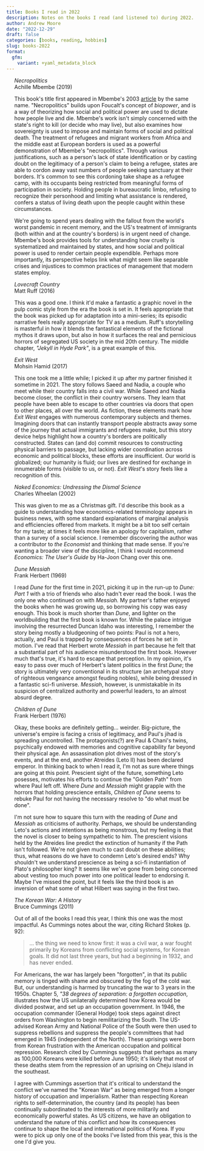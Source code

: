 ```yaml
---
title: Books I read in 2022
description: Notes on the books I read (and listened to) during 2022.
author: Andrew Moore
date: "2022-12-29"
draft: false
categories: [books, reading, hobbies]
slug: books-2022
format:
  gfm:
    variant: +yaml_metadata_block
---
```


<script>
  import OpenLibraryCover from "$lib/util/OpenLibraryCover.svelte";
</script>

<div class="columns" id="necropolitics">
  <div class="column is-one-fifth">
    <OpenLibraryCover isbn={"9781478005858"} />
  </div>
  <div class="column">
    <div class="title is-size-5">
      <em>Necropolitics</em>
    </div>
    <div class="subtitle is-size-5">
      Achille Mbembe (2019)
    </div>
    <p>
      This book's title first appeared in Mbembe's 2003 <a href="https://read.dukeupress.edu/public-culture/article-abstract/15/1/11/31714/Necropolitics?redirectedFrom=fulltext">article</a> by the same name. "Necropolitics" builds upon Foucalt's concept of <em>biopower</em>, and is a way of theorizing how social and political power are used to dictate how people live and die. Mbembe's work isn't simply concerned with the state's right to kill (or decide who may live), but also examines how sovereignty is used to impose and maintain forms of social and political death. The treatment of refugees and migrant workers from Africa and the middle east at European borders is used as a powerful demonstration of Mbembe's "necropolitics". Through various justifications, such as a person's lack of state identification or by casting doubt on the legitimacy of a person's claim to being a refugee, states are able to cordon away vast numbers of people seeking sanctuary at their borders. It's common to see this cordoning take shape as a refugee camp, with its occupants being restricted from meaningful forms of participation in society. Holding people in bureaucratic limbo, refusing to recognize their personhood and limiting what assistance is rendered, confers a status of living death upon the people caught within these circumstances.
    </p>
    <p>
      We're going to spend years dealing with the fallout from the world's worst pandemic in recent memory, and the US's treatment of immigrants (both within and at the country's borders) is in urgent need of change. Mbembe's book provides tools for understanding how cruelty is systematized and maintained by states, and how social and political power is used to render certain people expendible. Perhaps more importantly, its perspective helps link what might seem like separable crises and injustices to common practices of management that modern states employ.
    </p>
  </div>
</div>

<div class="columns" id="lovecraft-country">
  <div class="column is-one-fifth">
    <OpenLibraryCover isbn={"9781509883356"} />
  </div>
  <div class="column">
    <div class="title is-size-5">
      <em>Lovecraft Country</em>
    </div>
    <div class="subtitle is-size-5">
      Matt Ruff (2016)
    </div>
    <p>This was a good one. I think it'd make a fantastic a graphic novel in the pulp comic style from the era the book is set in. It feels appropriate that the book was picked up for adaptation into a mini-series; its episodic narrative feels really appropriate for TV as a medium. Ruff's storytelling is masterful in how it blends the fantastical elements of the fictional mythos it draws upon, but also in how it surfaces the real and pernicious horrors of segregated US society in the mid 20th century. The middle chapter, <em>"Jekyll in Hyde Park"</em>, is a great example of this.</p>
  </div>
</div>

<div class="columns" id="exit-west">
  <div class="column is-one-fifth">
    <OpenLibraryCover isbn={"9780241290088"} />
  </div>
  <div class="column">
    <div class="title is-size-5">
      <em>Exit West</em>
    </div>
    <div class="subtitle is-size-5">
      Mohsin Hamid (2017)
    </div>
    <p>This one took me a little while; I picked it up after my partner finished it sometime in 2021. The story follows Saeed and Nadia, a couple who meet while their country falls into a civil war. While Saeed and Nadia become closer, the conflict in their country worsens. They learn that people have been able to escape to other countries via doors that open to other places, all over the world. As fiction, these elements mark how <em>Exit West</em> engages with numerous contemporary subjects and themes. Imagining doors that can instantly transport people abstracts away some of the journey that actual immigrants and refugees make, but this story device helps highlight how a country's borders are politically constructed. States can (and do) commit resources to constructing physical barriers to passage, but lacking wider coordination across economic and political blocks, these efforts are insufficient. Our world is globalized; our humanity is fluid; our lives are destined for exchange in innumerable forms (visible to us, or not). <em>Exit West</em>'s story feels like a recognition of this.</p>
  </div>
</div>

<div class="columns" id="naked-economics">
  <div class="column is-one-fifth">
    <OpenLibraryCover isbn={"9780393049824"} />
  </div>
  <div class="column">
    <div class="title is-size-5">
      <em>Naked Economics: Undressing the Dismal Science</em>
    </div>
    <div class="subtitle is-size-5">
      Charles Wheelan (2002)
    </div>
    <p>This was given to me as a Christmas gift. I'd describe this book as a guide to understanding how economics-related terminology appears in business news, with some standard explanations of marginal analysis and efficiencies offered from markets. It might be a bit too self certain for my taste; at times it feels more like an apology for capitalism, rather than a survey of a social science. I remember discovering the author was a contributor to <em>the Economist</em> and thinking that made sense. If you're wanting a broader view of the discipline, I think I would recommend <em>Economics: The User's Guide</em> by Ha-Joon Chang over this one.</p>
  </div>
</div>

<div class="columns" id="dune-messiah">
  <div class="column is-one-fifth">
    <OpenLibraryCover isbn={"9780425035856"} />
  </div>
  <div class="column">
    <div class="title is-size-5">
      <em>Dune Messiah</em>
    </div>
    <div class="subtitle is-size-5">
      Frank Herbert (1969)
    </div>
    <p>I read <em>Dune</em> for the first time in 2021, picking it up in the run-up to <em>Dune: Part 1</em> with a trio of friends who also hadn't ever read the book. I was the only one who continued on with <em>Messiah.</em> My partner's father enjoyed the books when he was growing up, so borrowing his copy was easy enough. This book is much shorter than <em>Dune</em>, and lighter on the worldbuilding that the first book is known for. While the palace intrigue involving the resurrected Duncan Idaho was interesting, I remember the story being mostly a bludgeoning of two points: Paul is not a hero, actually, and Paul is trapped by consequences of forces he set in motion. I've read that Herbert wrote <em>Messiah</em> in part because he felt that a substantial part of his audience misunderstood the first book. However much that's true, it's hard to escape that perception. In my opinion, it's easy to pass over much of Herbert's latent politics in the first <em>Dune</em>; the story is ultimately very conventional in its structure (an archetypal story of righteous vengeance amongst feuding nobles), while being dressed in a fantastic sci-fi universe. <em>Messiah</em>, however, is unmistakable in its suspicion of centralized authority and powerful leaders, to an almost absurd degree.</p>
  </div>
</div>

<div class="columns" id="children-of-dune">
  <div class="column is-one-fifth">
    <OpenLibraryCover isbn={"9780425043837"} />
  </div>
  <div class="column">
    <div class="title is-size-5">
      <em>Children of Dune</em>
    </div>
    <div class="subtitle is-size-5">
      Frank Herbert (1976)
    </div>
    <p>
      Okay, these books are definitely getting... weirder. Big-picture, the universe's empire is facing a crisis of legitimacy, and Paul's jihad is spreading uncontrolled. The protagonists(?) are Paul & Chani's twins, psychically endowed with memories and cognitive capability far beyond their physical age. An assassination plot drives most of the story's events, and at the end, another Atreides (Leto II) has been declared emperor. In thinking back to when I read it, I'm not as sure where things are going at this point. Prescient sight of the future, something Leto posesses, motivates his efforts to continue the "Golden Path" from where Paul left off. Where <em>Dune</em> and <em>Messiah</em> might grapple with the horrors that holding prescience entails, <em>Children of Dune</em> seems to rebuke Paul for not having the necessary resolve to "do what must be done".
    </p>
    <p>
      I'm not sure how to square this turn with the reading of <em>Dune</em> and <em>Messiah</em> as criticisms of authority. Perhaps, we should be understanding Leto's actions and intentions as being monstrous, but my feeling is that the novel is closer to being sympathetic to him. The prescient visions held by the Atreides line predict the extinction of humanity if the Path isn't followed. We're not given much to cast doubt on these abilities; thus, what reasons do we have to condemn Leto's desired ends? Why shouldn't we understand prescience as being a sci-fi instantiation of Plato's philosopher king? It seems like we've gone from being concerned about vesting too much power into one political leader to endorsing it. Maybe I've missed the point, but it feels like the third book is an inversion of what some of what Hilbert was saying in the first two.
    </p>
  </div>
</div>

<div class="columns" id="the-korean-war-a-history">
  <div class="column is-one-fifth">
    <OpenLibraryCover isbn={"9780812978964"} />
  </div>
  <div class="column">
    <div class="title is-size-5">
      <em>The Korean War: A History</em>
    </div>
    <div class="subtitle is-size-5">
      Bruce Cummings (2011)
    </div>
    <p>Out of all of the books I read this year, I think this one was the most impactful. As Cummings notes about the war, citing Richard Stokes (p. 92):</p>
    <blockquote>... the thing we need to know first: it was a civil war, a war fought primarily by Koreans from conflicting social systems, for Korean goals. It did not last three years, but had a beginning in 1932, and has never ended.</blockquote>
    <p>
      For Americans, the war has largely been "forgotten", in that its public memory is tinged with shame and obscured by the fog of the cold war. But, our understanding is harmed by truncating the war to 3 years in the 1950s. Chapter 5, <em>"38 degrees of separation: a forgotten occupation</em>, illustrates how the US unilaterally determined how Korea would be divided postwar, and set up an occupation government. In 1946, the occupation commander (General Hodge) took steps against direct orders from Washington to begin remilitarizing the South. The US-advised Korean Army and National Police of the South were then used to suppress rebellions and suppress the people's committees that had emerged in 1945 (independent of the North). These uprisings were born from Korean frustration with the American occupation and political repression. Research cited by Cummings suggests that perhaps as many as 100,000 Koreans were killed before June 1950; it's likely that most of these deaths stem from the repression of an uprising on Cheju island in the southeast.
    </p>
    <p>
      I agree with Cummings assertion that it's critical to understand the conflict we've named the "Korean War" as being emerged from a longer history of occupation and imperialism. Rather than respecting Korean rights to self-determination, the country (and its people) has been continually subordinated to the interests of more militarily and economically powerful states. As US citizens, we have an obligation to understand the nature of this conflict and how its consequences continue to shape the local and international politics of Korea. If you were to pick up only one of the books I've listed from this year, this is the one I'd give you.
    </p>
  </div>
</div>
